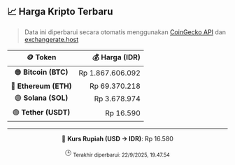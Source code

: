 

<!-- HARGA_KRIPTO -->
## 📈 Harga Kripto Terbaru

> Data ini diperbarui secara otomatis menggunakan [CoinGecko API](https://www.coingecko.com/) dan [exchangerate.host](https://exchangerate.host/)

<div align="center">

| 🪙 Token | 💰 Harga (IDR) |
|:------:|---------------:|
| 🟠 **Bitcoin (BTC)**   | Rp 1.867.606.092 |
| 🔵 **Ethereum (ETH)**  | Rp 69.370.218 |
| 🟣 **Solana (SOL)**    | Rp 3.678.974 |
| 🟢 **Tether (USDT)**   | Rp 16.590 |

---

💱 **Kurs Rupiah (USD → IDR)**: Rp 16.580

🕒 <sub>Terakhir diperbarui: 22/9/2025, 19.47.54</sub>

</div>
<!-- /HARGA_KRIPTO -->